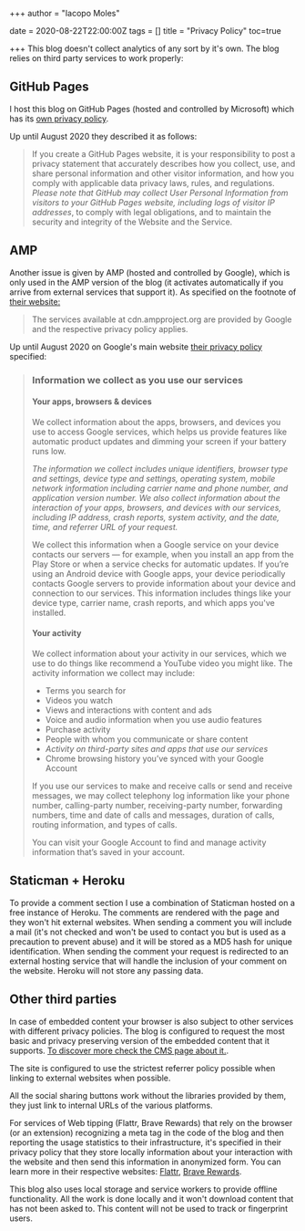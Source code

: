 +++
author = "Iacopo Moles"

date = 2020-08-22T22:00:00Z
tags = []
title = "Privacy Policy"
toc=true

+++
This blog doesn't collect analytics of any sort by it's own. The blog relies on third party services to work properly:

## GitHub Pages

I host this blog on GitHub Pages (hosted and controlled by Microsoft) which has its [own privacy policy](https://docs.github.com/en/github/site-policy/github-privacy-statement#github-pages).

Up until August 2020 they described it as follows:

> If you create a GitHub Pages website, it is your responsibility to post a privacy statement that accurately describes how you collect, use, and share personal information and other visitor information, and how you comply with applicable data privacy laws, rules, and regulations. _Please note that GitHub may collect User Personal Information from visitors to your GitHub Pages website, including logs of visitor IP addresses_, to comply with legal obligations, and to maintain the security and integrity of the Website and the Service.

## AMP

Another issue is given by AMP (hosted and controlled by Google), which is only used in the AMP version of the blog (it activates automatically if you arrive from external services that support it).  As specified on the footnote of [their website:](https://amp.dev/)

> The services available at cdn.ampproject.org are provided by Google and the respective privacy policy applies.

Up until August 2020 on Google's main website [their privacy policy](https://policies.google.com/privacy?hl=en) specified:

> ### Information we collect as you use our services
>
> #### Your apps, browsers & devices
>
> We collect information about the apps, browsers, and devices you use to access Google services, which helps us provide features like automatic product updates and dimming your screen if your battery runs low.
>
> _The information we collect includes unique identifiers, browser type and settings, device type and settings, operating system, mobile network information including carrier name and phone number, and application version number. We also collect information about the interaction of your apps, browsers, and devices with our services, including IP address, crash reports, system activity, and the date, time, and referrer URL of your request._
>
> We collect this information when a Google service on your device contacts our servers — for example, when you install an app from the Play Store or when a service checks for automatic updates. If you’re using an Android device with Google apps, your device periodically contacts Google servers to provide information about your device and connection to our services. This information includes things like your device type, carrier name, crash reports, and which apps you've installed.
>
> #### Your activity
>
> We collect information about your activity in our services, which we use to do things like recommend a YouTube video you might like. The activity information we collect may include:
>
> * Terms you search for
> * Videos you watch
> * Views and interactions with content and ads
> * Voice and audio information when you use audio features
> * Purchase activity
> * People with whom you communicate or share content
> * _Activity on third-party sites and apps that use our services_
> * Chrome browsing history you’ve synced with your Google Account
>
> If you use our services to make and receive calls or send and receive messages, we may collect telephony log information like your phone number, calling-party number, receiving-party number, forwarding numbers, time and date of calls and messages, duration of calls, routing information, and types of calls.
>
> You can visit your Google Account to find and manage activity information that’s saved in your account.

## Staticman + Heroku

To provide a comment section I use a combination of Staticman hosted on a free instance of Heroku. The comments are rendered with the page and they won't hit external websites. When sending a comment you will include a mail (it's not checked and won't be used to contact you but is used as a precaution to prevent abuse) and it will be stored as a MD5 hash for unique identification. When sending the comment your request is redirected to an external hosting service that will handle the inclusion of your comment on the website. Heroku will not store any passing data.

## Other third parties

In case of embedded content your browser is also subject to other services with different privacy policies. The blog is configured to request the most basic and privacy preserving version of the embedded content that it supports. [To discover more check the CMS page about it.](https://gohugo.io/about/hugo-and-gdpr/).

The site is configured to use the strictest referrer policy possible when linking to external websites when possible.

All the social sharing buttons work without the libraries provided by them, they just link to internal URLs of the various platforms.

For services of Web tipping (Flattr, Brave Rewards) that rely on the browser (or an extension) recognizing a meta tag in the code of the blog and then reporting the usage statistics to their infrastructure, it's specified in their privacy policy that they store locally information about your interaction with the website and then send this information in anonymized form. You can learn more in their respective websites: [Flattr](https://flattr.com/privacy#:\~:text=Your%20browsing%20behavior%20in%20the%20Extension), [Brave Rewards](https://brave.com/publishers-creators-privacy/).

This blog also uses local storage and service workers to provide offline functionality.  All the work is done locally and it won't download content that has not been asked to.  This content will not be used to track or fingerprint users.
